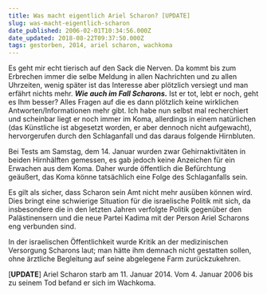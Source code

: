 ```yaml
---
title: Was macht eigentlich Ariel Scharon? [UPDATE]
slug: was-macht-eigentlich-scharon
date_published: 2006-02-01T10:34:56.000Z
date_updated: 2018-08-22T09:37:50.000Z
tags: gestorben, 2014, ariel scharon, wachkoma
---
```


Es geht mir echt tierisch auf den Sack die Nerven. Da kommt bis zum Erbrechen immer die selbe Meldung in allen Nachrichten und zu allen Uhrzeiten, wenig später ist das Interesse aber plötzlich versiegt und man erfährt nichts mehr. ***Wie auch im Fall Scharons.*** Ist er tot, lebt er noch, geht es Ihm besser? Alles Fragen auf die es dann plötzlich keine wirklichen Antworten/Informationen mehr gibt. Ich habe nun selbst mal recherchiert und scheinbar liegt er noch immer im Koma, allerdings in einem natürlichen (das Künstliche ist abgesetzt worden, er aber dennoch nicht aufgewacht), hervorgerufen durch den Schlaganfall und das daraus folgende Hirnbluten.

Bei Tests am Samstag, dem 14. Januar wurden zwar Gehirnaktivitäten in beiden Hirnhälften gemessen, es gab jedoch keine Anzeichen für ein Erwachen aus dem Koma. Daher wurde öffentlich die Befürchtung geäußert, das Koma könne tatsächlich eine Folge des Schlaganfalls sein.

Es gilt als sicher, dass Scharon sein Amt nicht mehr ausüben können wird. Dies bringt eine schwierige Situation für die israelische Politik mit sich, da insbesondere die in den letzten Jahren verfolgte Politik gegenüber den Palästinensern und die neue Partei Kadima mit der Person Ariel Scharons eng verbunden sind.

In der israelischen Öffentlichkeit wurde Kritik an der medizinischen Versorgung Scharons laut; man hätte ihm demnach nicht gestatten sollen, ohne ärztliche Begleitung auf seine abgelegene Farm zurückzukehren.

[**UPDATE**] Ariel Scharon starb am 11. Januar 2014. Vom 4. Januar 2006 bis zu seinem Tod befand er sich im Wachkoma.
